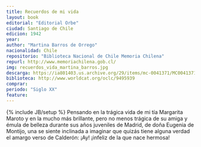 ```yaml
---
title: Recuerdos de mi vida
layout: book
editorial: "Editorial Orbe"
ciudad: Santiago de Chile
edicion: 1942
year: 
author: "Martina Barros de Orrego"
nacionalidad: Chile
repositorio: "Biblioteca Nacional de Chile Memoria Chilena"
repurl: http://www.memoriachilena.gob.cl/
img: recuerdos_vida_martina_barros.jpg
descarga: https://ia801403.us.archive.org/29/items/mc-0041371/MC0041371.pdf
biblioteca: http://www.worldcat.org/oclc/9495939
comprar: 
periodo: "Siglo XX"
feature: 
---
```

{% include JB/setup %}
Pensando en la trágica vida de mi tía Margarita Maroto y en la mucho más brillante, pero no menos trágica de su amiga y émula de belleza durante sus años juveniles de Madrid, de doña Eugenia de Montijo, una se siente inclinada a imaginar que quizás tiene alguna verdad el amargo verso de Calderón: ¡Ay! ¡infeliz de la que nace hermosa!

